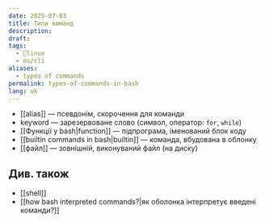 ```yaml
---
date: 2025-07-03
title: Типи команд
description: 
draft: 
tags:
  - 🐧linux
  - os/cli
aliases:
  - types of commands
permalink: types-of-commands-in-bash
lang: uk
---
```


- [[alias]] — псевдонім, скорочення для команди
- keyword — зарезервоване слово (символ, оператор: `for`, `while`)
- [[Функції у bash|function]] — підпрограма, іменований блок коду
- [[builtin commands in bash|builtin]] — команда, вбудована в облонку
- [[файл]] — зовнішній, виконуваний файл (на диску)

##  Див. також

- [[shell]]
- [[how bash interpreted commands?|як оболонка інтерпретує введені команди?]]